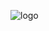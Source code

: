 ![logo](https://cloud.githubusercontent.com/assets/1287098/6315842/706b74ce-ba18-11e4-826e-242d347dfc02.png)




